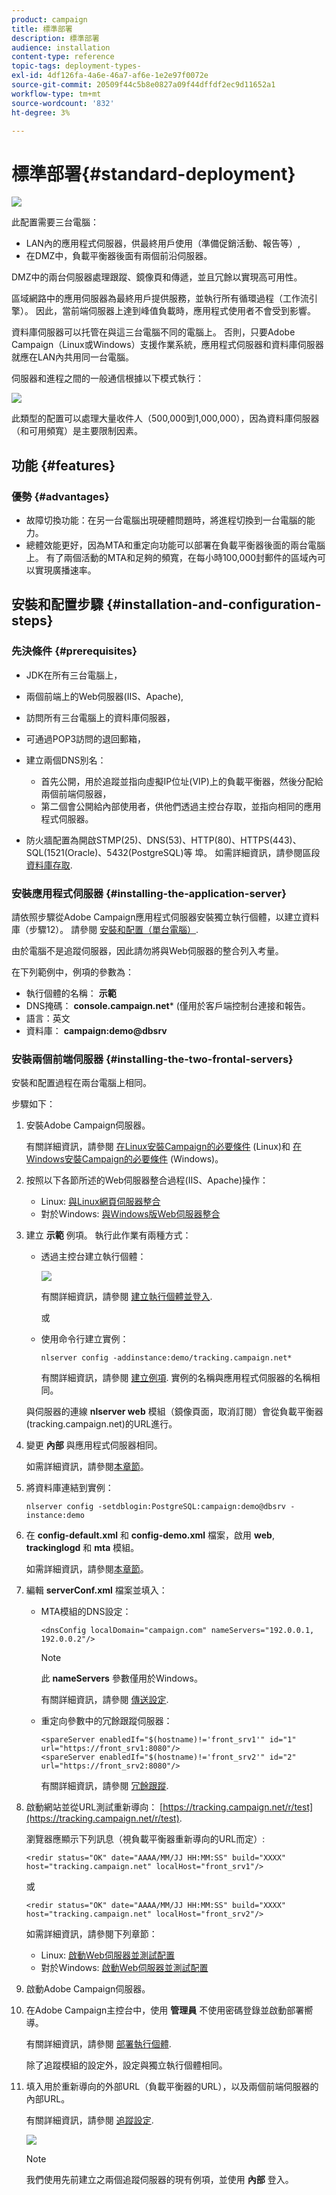 ```yaml
---
product: campaign
title: 標準部署
description: 標準部署
audience: installation
content-type: reference
topic-tags: deployment-types-
exl-id: 4df126fa-4a6e-46a7-af6e-1e2e97f0072e
source-git-commit: 20509f44c5b8e0827a09f44dffdf2ec9d11652a1
workflow-type: tm+mt
source-wordcount: '832'
ht-degree: 3%

---
```


# 標準部署{#standard-deployment}

![](../../assets/v7-only.svg)

此配置需要三台電腦：

* LAN內的應用程式伺服器，供最終用戶使用（準備促銷活動、報告等）,
* 在DMZ中，負載平衡器後面有兩個前沿伺服器。

DMZ中的兩台伺服器處理跟蹤、鏡像頁和傳遞，並且冗餘以實現高可用性。

區域網路中的應用伺服器為最終用戶提供服務，並執行所有循環過程（工作流引擎）。 因此，當前端伺服器上達到峰值負載時，應用程式使用者不會受到影響。

資料庫伺服器可以托管在與這三台電腦不同的電腦上。 否則，只要Adobe Campaign（Linux或Windows）支援作業系統，應用程式伺服器和資料庫伺服器就應在LAN內共用同一台電腦。

伺服器和進程之間的一般通信根據以下模式執行：

![](assets/s_001_ncs_install_standardconfig.png)

此類型的配置可以處理大量收件人（500,000到1,000,000），因為資料庫伺服器（和可用頻寬）是主要限制因素。

## 功能 {#features}

### 優勢 {#advantages}

* 故障切換功能：在另一台電腦出現硬體問題時，將進程切換到一台電腦的能力。
* 總體效能更好，因為MTA和重定向功能可以部署在負載平衡器後面的兩台電腦上。 有了兩個活動的MTA和足夠的頻寬，在每小時100,000封郵件的區域內可以實現廣播速率。

## 安裝和配置步驟 {#installation-and-configuration-steps}

### 先決條件 {#prerequisites}

* JDK在所有三台電腦上，
* 兩個前端上的Web伺服器(IIS、Apache),
* 訪問所有三台電腦上的資料庫伺服器，
* 可通過POP3訪問的退回郵箱，
* 建立兩個DNS別名：

   * 首先公開，用於追蹤並指向虛擬IP位址(VIP)上的負載平衡器，然後分配給兩個前端伺服器，
   * 第二個會公開給內部使用者，供他們透過主控台存取，並指向相同的應用程式伺服器。

* 防火牆配置為開啟STMP(25)、DNS(53)、HTTP(80)、HTTPS(443)、SQL(1521(Oracle)、5432(PostgreSQL)等 埠。 如需詳細資訊，請參閱區段 [資料庫存取](../../installation/using/network-configuration.md#database-access).

### 安裝應用程式伺服器 {#installing-the-application-server}

請依照步驟從Adobe Campaign應用程式伺服器安裝獨立執行個體，以建立資料庫（步驟12）。 請參閱 [安裝和配置（單台電腦）](../../installation/using/standalone-deployment.md#installing-and-configuring--single-machine-).

由於電腦不是追蹤伺服器，因此請勿將與Web伺服器的整合列入考量。

在下列範例中，例項的參數為：

* 執行個體的名稱： **示範**
* DNS掩碼： **console.campaign.net*** (僅用於客戶端控制台連接和報告。
* 語言：英文
* 資料庫： **campaign:demo@dbsrv**

### 安裝兩個前端伺服器 {#installing-the-two-frontal-servers}

安裝和配置過程在兩台電腦上相同。

步驟如下：

1. 安裝Adobe Campaign伺服器。

   有關詳細資訊，請參閱 [在Linux安裝Campaign的必要條件](../../installation/using/prerequisites-of-campaign-installation-in-linux.md) (Linux)和 [在Windows安裝Campaign的必要條件](../../installation/using/prerequisites-of-campaign-installation-in-windows.md) (Windows)。

1. 按照以下各節所述的Web伺服器整合過程(IIS、Apache)操作：

   * Linux: [與Linux網頁伺服器整合](../../installation/using/integration-into-a-web-server-for-linux.md)
   * 對於Windows: [與Windows版Web伺服器整合](../../installation/using/integration-into-a-web-server-for-windows.md)

1. 建立 **示範** 例項。 執行此作業有兩種方式：

   * 透過主控台建立執行個體：

      ![](assets/install_create_new_connexion.png)

      有關詳細資訊，請參閱 [建立執行個體並登入](../../installation/using/creating-an-instance-and-logging-on.md).

      或

   * 使用命令行建立實例：

      ```
      nlserver config -addinstance:demo/tracking.campaign.net*
      ```

      有關詳細資訊，請參閱 [建立例項](../../installation/using/command-lines.md#creating-an-instance).
   實例的名稱與應用程式伺服器的名稱相同。

   與伺服器的連線 **nlserver web** 模組（鏡像頁面，取消訂閱）會從負載平衡器(tracking.campaign.net)的URL進行。

1. 變更 **內部** 與應用程式伺服器相同。

   如需詳細資訊，請參閱[本章節](../../installation/using/configuring-campaign-server.md#internal-identifier)。

1. 將資料庫連結到實例：

   ```
   nlserver config -setdblogin:PostgreSQL:campaign:demo@dbsrv -instance:demo
   ```

1. 在 **config-default.xml** 和 **config-demo.xml** 檔案，啟用 **web**, **trackinglogd** 和 **mta** 模組。

   如需詳細資訊，請參閱[本章節](../../installation/using/configuring-campaign-server.md#enabling-processes)。

1. 編輯 **serverConf.xml** 檔案並填入：

   * MTA模組的DNS設定：

      ```
      <dnsConfig localDomain="campaign.com" nameServers="192.0.0.1, 192.0.0.2"/>
      ```

      >[!NOTE]
      >
      >此 **nameServers** 參數僅用於Windows。

      有關詳細資訊，請參閱 [傳送設定](configure-delivery-settings.md).

   * 重定向參數中的冗餘跟蹤伺服器：

      ```
      <spareServer enabledIf="$(hostname)!='front_srv1'" id="1" url="https://front_srv1:8080"/>
      <spareServer enabledIf="$(hostname)!='front_srv2'" id="2" url="https://front_srv2:8080"/>
      ```

      有關詳細資訊，請參閱 [冗餘跟蹤](configuring-campaign-server.md#redundant-tracking).

1. 啟動網站並從URL測試重新導向： [https://tracking.campaign.net/r/test](https://tracking.campaign.net/r/test).

   瀏覽器應顯示下列訊息（視負載平衡器重新導向的URL而定）:

   ```
   <redir status="OK" date="AAAA/MM/JJ HH:MM:SS" build="XXXX" host="tracking.campaign.net" localHost="front_srv1"/>
   ```

   或

   ```
   <redir status="OK" date="AAAA/MM/JJ HH:MM:SS" build="XXXX" host="tracking.campaign.net" localHost="front_srv2"/>
   ```

   如需詳細資訊，請參閱下列章節：

   * Linux: [啟動Web伺服器並測試配置](../../installation/using/integration-into-a-web-server-for-linux.md#launching-the-web-server-and-testing-the-configuration)
   * 對於Windows: [啟動Web伺服器並測試配置](../../installation/using/integration-into-a-web-server-for-windows.md#launching-the-web-server-and-testing-the-configuration)

1. 啟動Adobe Campaign伺服器。
1. 在Adobe Campaign主控台中，使用 **管理員** 不使用密碼登錄並啟動部署嚮導。

   有關詳細資訊，請參閱 [部署執行個體](../../installation/using/deploying-an-instance.md).

   除了追蹤模組的設定外，設定與獨立執行個體相同。

1. 填入用於重新導向的外部URL（負載平衡器的URL），以及兩個前端伺服器的內部URL。

   有關詳細資訊，請參閱 [追蹤設定](../../installation/using/deploying-an-instance.md#tracking-configuration).

   ![](assets/d_ncs_install_tracking2.png)

   >[!NOTE]
   >
   >我們使用先前建立之兩個追蹤伺服器的現有例項，並使用 **內部** 登入。
